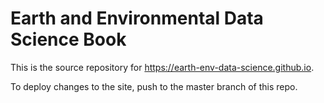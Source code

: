 # Earth and Environmental Data Science Book

This is the source repository for <https://earth-env-data-science.github.io>.

To deploy changes to the site, push to the master branch of this repo.
